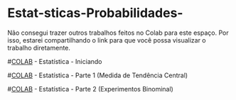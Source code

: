 # Estat-sticas-Probabilidades-


Não consegui trazer outros trabalhos feitos no Colab para este espaço. Por isso, estarei compartilhando o link para que você possa visualizar o trabalho diretamente.

#[COLAB](https://colab.research.google.com/drive/17qkrdacQsO6qaQbXWWqh5Qz1-x2uQIfH?usp=sharing) - Estatística - Iniciando

#[COLAB](https://colab.research.google.com/drive/141TXkWPVxJyvBk4uMDgtzRqdfa1zqHmd?usp=sharing) - Estatística - Parte 1 (Medida de Tendência Central)

#[COLAB](https://colab.research.google.com/drive/1oWlX7LZgHoLOtv-_Jo02gDllfZpRf2m9?usp=sharing) - Estatística - Parte 2 (Experimentos Binominal)



